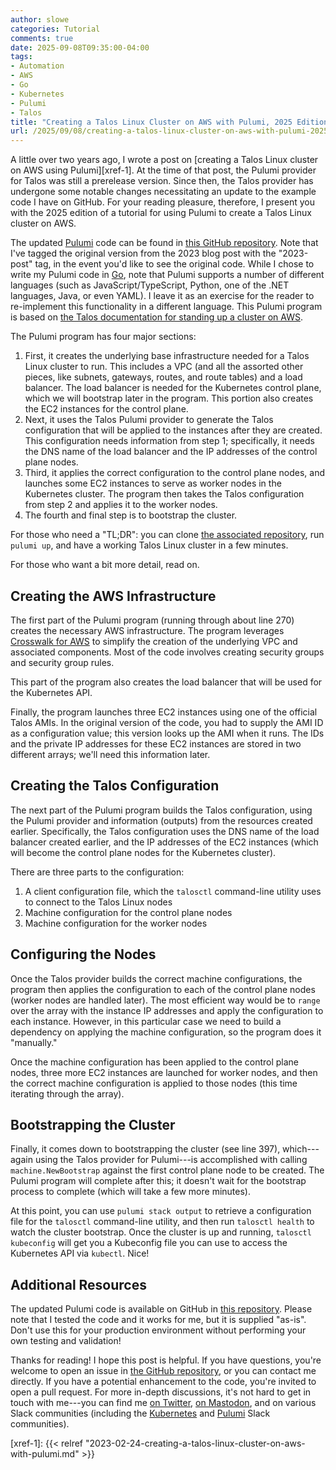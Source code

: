 ```yaml
---
author: slowe
categories: Tutorial
comments: true
date: 2025-09-08T09:35:00-04:00
tags:
- Automation
- AWS
- Go
- Kubernetes
- Pulumi
- Talos
title: "Creating a Talos Linux Cluster on AWS with Pulumi, 2025 Edition"
url: /2025/09/08/creating-a-talos-linux-cluster-on-aws-with-pulumi-2025-edition/
---
```


A little over two years ago, I wrote a post on [creating a Talos Linux cluster on AWS using Pulumi][xref-1]. At the time of that post, the Pulumi provider for Talos was still a prerelease version. Since then, the Talos provider has undergone some notable changes necessitating an update to the example code I have on GitHub. For your reading pleasure, therefore, I present you with the 2025 edition of a tutorial for using Pulumi to create a Talos Linux cluster on AWS.<!--more-->

The updated [Pulumi][link-1] code can be found in [this GitHub repository][link-2]. Note that I've tagged the original version from the 2023 blog post with the "2023-post" tag, in the event you'd like to see the original code. While I chose to write my Pulumi code in [Go][link-5], note that Pulumi supports a number of different languages (such as JavaScript/TypeScript, Python, one of the .NET languages, Java, or even YAML). I leave it as an exercise for the reader to re-implement this functionality in a different language. This Pulumi program is based on [the Talos documentation for standing up a cluster on AWS][link-3].

The Pulumi program has four major sections:

1. First, it creates the underlying base infrastructure needed for a Talos Linux cluster to run. This includes a VPC (and all the assorted other pieces, like subnets, gateways, routes, and route tables) and a load balancer. The load balancer is needed for the Kubernetes control plane, which we will bootstrap later in the program. This portion also creates the EC2 instances for the control plane.
2. Next, it uses the Talos Pulumi provider to generate the Talos configuration that will be applied to the instances after they are created. This configuration needs information from step 1; specifically, it needs the DNS name of the load balancer and the IP addresses of the control plane nodes.
3. Third, it applies the correct configuration to the control plane nodes, and launches some EC2 instances to serve as worker nodes in the Kubernetes cluster. The program then takes the Talos configuration from step 2 and applies it to the worker nodes.
4. The fourth and final step is to bootstrap the cluster.

For those who need a "TL;DR": you can clone [the associated repository][link-2], run `pulumi up`, and have a working Talos Linux cluster in a few minutes.

For those who want a bit more detail, read on.

## Creating the AWS Infrastructure

The first part of the Pulumi program (running through about line 270) creates the necessary AWS infrastructure. The program leverages [Crosswalk for AWS][link-4] to simplify the creation of the underlying VPC and associated components. Most of the code involves creating security groups and security group rules.

This part of the program also creates the load balancer that will be used for the Kubernetes API.

Finally, the program launches three EC2 instances using one of the official Talos AMIs. In the original version of the code, you had to supply the AMI ID as a configuration value; this version looks up the AMI when it runs. The IDs and the private IP addresses for these EC2 instances are stored in two different arrays; we'll need this information later.

## Creating the Talos Configuration

The next part of the Pulumi program builds the Talos configuration, using the  Pulumi provider and information (outputs) from the resources created earlier. Specifically, the Talos configuration uses the DNS name of the load balancer created earlier, and the IP addresses of the EC2 instances (which will become the control plane nodes for the Kubernetes cluster).

There are three parts to the configuration:

1. A client configuration file, which the `talosctl` command-line utility uses to connect to the Talos Linux nodes
2. Machine configuration for the control plane nodes
3. Machine configuration for the worker nodes

## Configuring the Nodes

Once the Talos provider builds the correct machine configurations, the program then applies the configuration to each of the control plane nodes (worker nodes are handled later). The most efficient way would be to `range` over the array with the instance IP addresses and apply the configuration to each instance. However, in this particular case we need to build a dependency on applying the machine configuration, so the program does it "manually."

Once the machine configuration has been applied to the control plane nodes, three more EC2 instances are launched for worker nodes, and then the correct machine configuration is applied to those nodes (this time iterating through the array).

## Bootstrapping the Cluster

Finally, it comes down to bootstrapping the cluster (see line 397), which---again using the Talos provider for Pulumi---is accomplished with calling `machine.NewBootstrap` against the first control plane node to be created. The Pulumi program will complete after this; it doesn't wait for the bootstrap process to complete (which will take a few more minutes).

At this point, you can use `pulumi stack output` to retrieve a configuration file for the `talosctl` command-line utility, and then run `talosctl health` to watch the cluster bootstrap. Once the cluster is up and running, `talosctl kubeconfig` will get you a Kubeconfig file you can use to access the Kubernetes API via `kubectl`. Nice!

## Additional Resources

The updated Pulumi code is available on GitHub in [this repository][link-2]. Please note that I tested the code and it works for me, but it is supplied "as-is". Don't use this for your production environment without performing your own testing and validation!

Thanks for reading! I hope this post is helpful. If you have questions, you're welcome to open an issue in [the GitHub repository][link-2], or you can contact me directly. If you have a potential enhancement to the code, you're invited to open a pull request. For more in-depth discussions, it's not hard to get in touch with me---you can find me [on Twitter][link-96], [on Mastodon][link-97], and on various Slack communities (including the [Kubernetes][link-98] and [Pulumi][link-99] Slack communities).

[link-1]: https://www.pulumi.com/
[link-2]: https://github.com/scottslowe/talos-aws-pulumi/
[link-3]: https://www.talos.dev/v1.11/talos-guides/install/cloud-platforms/aws/
[link-4]: https://www.pulumi.com/docs/iac/clouds/aws/guides/
[link-5]: https://go.dev
[link-96]: https://twitter.com/scott_lowe
[link-97]: https://fosstodon.org/@scottslowe
[link-98]: https://kubernetes.slack.com
[link-99]: https://slack.pulumi.com
[xref-1]: {{< relref "2023-02-24-creating-a-talos-linux-cluster-on-aws-with-pulumi.md" >}}

